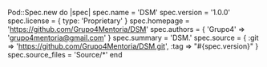 Pod::Spec.new do |spec|
    spec.name             = 'DSM'
    spec.version          = '1.0.0'
    spec.license          = { type: 'Proprietary' }
    spec.homepage         = 'https://github.com/Grupo4Mentoria/DSM'
    spec.authors          = { 'Grupo4' => 'grupo4mentoria@gmail.com' }
    spec.summary          = 'DSM.'
    spec.source           = { :git => 'https://github.com/Grupo4Mentoria/DSM.git', :tag => "#{spec.version}" }
    spec.source_files     = 'Source/*'
end
